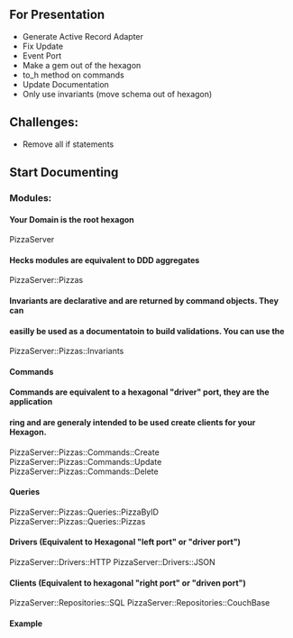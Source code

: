 ## For Presentation
* Generate Active Record Adapter
* Fix Update
* Event Port
* Make a gem out of the hexagon
* to_h method on commands
* Update Documentation
* Only use invariants (move schema out of hexagon)

## Challenges:
* Remove all if statements

## Start Documenting

### Modules:

#### Your Domain is the root hexagon
PizzaServer

#### Hecks modules are equivalent to DDD aggregates
PizzaServer::Pizzas

#### Invariants are declarative and are returned by command objects.  They can
#### easilly be used as a documentatoin to build validations.  You can use the
PizzaServer::Pizzas::Invariants

#### Commands

#### Commands are equivalent to a hexagonal "driver" port, they are the application
#### ring and are generaly intended to be used create clients for your Hexagon.
PizzaServer::Pizzas::Commands::Create
PizzaServer::Pizzas::Commands::Update
PizzaServer::Pizzas::Commands::Delete

#### Queries
PizzaServer::Pizzas::Queries::PizzaByID
PizzaServer::Pizzas::Queries::Pizzas

#### Drivers (Equivalent to Hexagonal "left port" or "driver port")
PizzaServer::Drivers::HTTP
PizzaServer::Drivers::JSON

#### Clients (Equivalent to hexagonal "right port" or "driven port")
PizzaServer::Repositories::SQL
PizzaServer::Repositories::CouchBase
#### Example
